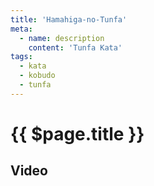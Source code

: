 ```yaml
---
title: 'Hamahiga-no-Tunfa'
meta:
  - name: description 
    content: 'Tunfa Kata' 
tags:
  - kata
  - kobudo
  - tunfa
---
```


# {{ $page.title }}

<ShowDescription />

## Video

<YouTube videoid="xN5rOmD9slY" />